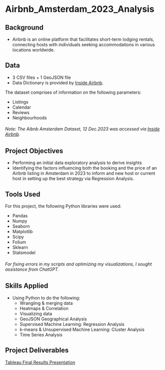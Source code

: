# Airbnb_Amsterdam_2023_Analysis

## Background
- Airbnb is an online platform that facilitates short-term lodging rentals, connecting hosts with individuals seeking accommodations in various locations worldwide.

## Data
- 3 CSV files + 1 GeoJSON file
- Data Dictionary is provided by [Inside Airbnb](https://docs.google.com/spreadsheets/d/1iWCNJcSutYqpULSQHlNyGInUvHg2BoUGoNRIGa6Szc4/edit#gid=1322284596).

The dataset comprises of information on the following parameters:
* Listings
* Calendar
* Reviews
* Neighbourhoods
  
###### Note: The Aibnb Amsterdam Dataset, 12 Dec.2023 was accessed via [Inside Airbnb](http://insideairbnb.com/get-the-data).  

## Project Objectives
- Performing an initial data exploratory analysis to derive insights
- Identifying the factors influencing both the booking and the price of an Airbnb listing in Amsterdam in 2023 to inform and new host or current host in setting up the best strategy via Regression Analysis.  
  
## Tools Used
For this project, the following Python libraries were used:
* Pandas
* Numpy
* Seaborn
* Matplotlib
* Scipy
* Folium
* Sklearn
* Statsmodel
###### For fixing errors in my scripts and optimizing my visualizations, I sought assistance from ChatGPT. 

## Skills Applied
- Using Python to do the following:
  - Wrangling & merging data
  - Heatmaps & Correlation
  - Visualizing data
  - GeoJSON Geographical Analysis
  - Supervised Machine Learning: Regression Analysis
  - k-means & Unsupervised Machine Learning: Cluster Analysis
  - Time Series Analysis


 ## Project Deliverables
[Tableau Final Results Presentation](https://public.tableau.com/shared/8S4KNZQC7?:display_count=n&:origin=viz_share_link) 

